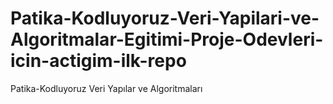 # Patika-Kodluyoruz-Veri-Yapilari-ve-Algoritmalar-Egitimi-Proje-Odevleri-icin-actigim-ilk-repo
Patika-Kodluyoruz Veri Yapılar ve Algoritmaları
